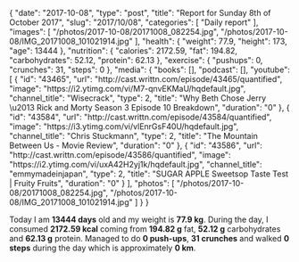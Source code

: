 {
    "date": "2017-10-08",
    "type": "post",
    "title": "Report for Sunday 8th of October 2017",
    "slug": "2017\/10\/08",
    "categories": [
        "Daily report"
    ],
    "images": [
        "\/photos\/2017-10-08\/20171008_082254.jpg",
        "\/photos\/2017-10-08\/IMG_20171008_101021914.jpg"
    ],
    "health": {
        "weight": 77.9,
        "height": 173,
        "age": 13444
    },
    "nutrition": {
        "calories": 2172.59,
        "fat": 194.82,
        "carbohydrates": 52.12,
        "protein": 62.13
    },
    "exercise": {
        "pushups": 0,
        "crunches": 31,
        "steps": 0
    },
    "media": {
        "books": [],
        "podcast": [],
        "youtube": [
            {
                "id": "43465",
                "url": "http:\/\/cast.writtn.com\/episode\/43465\/quantified",
                "image": "https:\/\/i2.ytimg.com\/vi\/M7-qnvEKMaU\/hqdefault.jpg",
                "channel_title": "Wisecrack",
                "type": 2,
                "title": "Why Beth Chose Jerry \u2013 Rick and Morty Season 3 Episode 10 Breakdown",
                "duration": "0"
            },
            {
                "id": "43584",
                "url": "http:\/\/cast.writtn.com\/episode\/43584\/quantified",
                "image": "https:\/\/i3.ytimg.com\/vi\/vlEnrGsF40U\/hqdefault.jpg",
                "channel_title": "Chris Stuckmann",
                "type": 2,
                "title": "The Mountain Between Us - Movie Review",
                "duration": "0"
            },
            {
                "id": "43586",
                "url": "http:\/\/cast.writtn.com\/episode\/43586\/quantified",
                "image": "https:\/\/i2.ytimg.com\/vi\/uxA42H2yj1k\/hqdefault.jpg",
                "channel_title": "emmymadeinjapan",
                "type": 2,
                "title": "SUGAR APPLE Sweetsop Taste Test | Fruity Fruits",
                "duration": "0"
            }
        ],
        "photos": [
            "\/photos\/2017-10-08\/20171008_082254.jpg",
            "\/photos\/2017-10-08\/IMG_20171008_101021914.jpg"
        ]
    }
}

Today I am <strong>13444 days</strong> old and my weight is <strong>77.9 kg</strong>. During the day, I consumed <strong>2172.59 kcal</strong> coming from <strong>194.82 g</strong> fat, <strong>52.12 g</strong> carbohydrates and <strong>62.13 g</strong> protein. Managed to do <strong>0 push-ups</strong>, <strong>31 crunches</strong> and walked <strong>0 steps</strong> during the day which is approximately <strong>0 km</strong>.